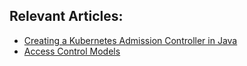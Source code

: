 ## Relevant Articles:

- [Creating a Kubernetes Admission Controller in Java](https://www.baeldung.com/java-kubernetes-admission-controller)
- [Access Control Models](https://www.baeldung.com/java-access-control-models)
